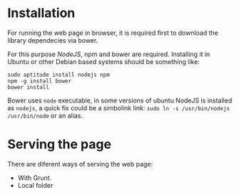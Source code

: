 # Installation

For running the web page in browser, it is required first to download the library dependecies via bower.

For this purpose *NodeJS*, npm and bower are required. Installing it in Ubuntu or other Debian based systems should be something like:

```
sudo aptitude install nodejs npm
npm -g install bower
bower install
```

Bower uses ``node`` executable, in some versions of ubuntu NodeJS is installed as `nodejs`, a quick fix could be a simbolink link:
`sudo ln -s /usr/bin/nodejs /usr/bin/node` or an alias.

# Serving the page
There are diferent ways of serving the web page:
- With Grunt.
- Local folder